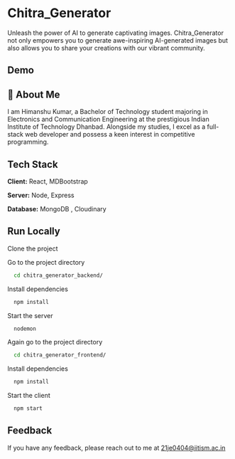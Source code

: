 # Chitra_Generator

Unleash the power of AI to generate captivating images. Chitra_Generator not only empowers you to generate awe-inspiring AI-generated images but also allows you to share your creations with our vibrant community.

## Demo




## 🚀 About Me

I am Himanshu Kumar, a Bachelor of Technology student majoring in Electronics and Communication Engineering at the prestigious Indian Institute of Technology Dhanbad. Alongside my studies, I excel as a full-stack web developer and possess a keen interest in competitive programming.









## Tech Stack

**Client:** React, MDBootstrap

**Server:** Node, Express

**Database:** MongoDB , Cloudinary


## Run Locally

Clone the project



Go to the project directory

```bash
  cd chitra_generator_backend/
```

Install dependencies

```bash
  npm install
```

Start the server

```bash
  nodemon
```
Again go to the project directory

```bash
  cd chitra_generator_frontend/
```

Install dependencies

```bash
  npm install
```

Start the client

```bash
  npm start
```




## Feedback

If you have any feedback, please reach out to me at 21je0404@iitism.ac.in

